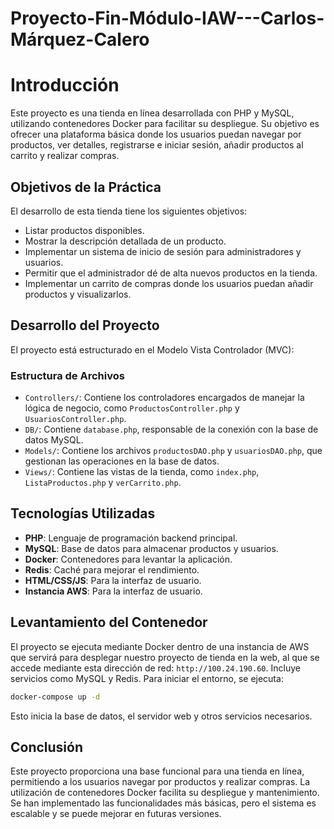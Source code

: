 # Proyecto-Fin-Módulo-IAW---Carlos-Márquez-Calero

# Introducción

Este proyecto es una tienda en línea desarrollada con PHP y MySQL, utilizando contenedores Docker para facilitar su despliegue. Su objetivo es ofrecer una plataforma básica donde los usuarios puedan navegar por productos, ver detalles, registrarse e iniciar sesión, añadir productos al carrito y realizar compras.

## Objetivos de la Práctica

El desarrollo de esta tienda tiene los siguientes objetivos:

- Listar productos disponibles.
- Mostrar la descripción detallada de un producto.
- Implementar un sistema de inicio de sesión para administradores y usuarios.
- Permitir que el administrador dé de alta nuevos productos en la tienda.
- Implementar un carrito de compras donde los usuarios puedan añadir productos y visualizarlos.

## Desarrollo del Proyecto

El proyecto está estructurado en el Modelo Vista Controlador (MVC):

### Estructura de Archivos

- `Controllers/`: Contiene los controladores encargados de manejar la lógica de negocio, como `ProductosController.php` y `UsuariosController.php`.
- `DB/`: Contiene `database.php`, responsable de la conexión con la base de datos MySQL.
- `Models/`: Contiene los archivos `productosDAO.php` y `usuariosDAO.php`, que gestionan las operaciones en la base de datos.
- `Views/`: Contiene las vistas de la tienda, como `index.php`, `ListaProductos.php` y `verCarrito.php`.

## Tecnologías Utilizadas

- **PHP**: Lenguaje de programación backend principal.
- **MySQL**: Base de datos para almacenar productos y usuarios.
- **Docker**: Contenedores para levantar la aplicación.
- **Redis**: Caché para mejorar el rendimiento.
- **HTML/CSS/JS**: Para la interfaz de usuario.
- **Instancia AWS**: Para la interfaz de usuario.

## Levantamiento del Contenedor

El proyecto se ejecuta mediante Docker dentro de una instancia de AWS que servirá para desplegar nuestro proyecto de tienda en la web, al que se accede mediante esta dirección de red: `http://100.24.190.60`. Incluye servicios como MySQL y Redis. Para iniciar el entorno, se ejecuta:

```sh
docker-compose up -d
```

Esto inicia la base de datos, el servidor web y otros servicios necesarios.

## Conclusión

Este proyecto proporciona una base funcional para una tienda en línea, permitiendo a los usuarios navegar por productos y realizar compras. La utilización de contenedores Docker facilita su despliegue y mantenimiento. Se han implementado las funcionalidades más básicas, pero el sistema es escalable y se puede mejorar en futuras versiones.

